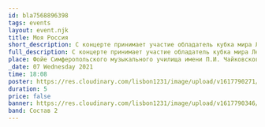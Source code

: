 ```yaml
---
id: bla7568896398
tags: events
layout: event.njk
title: Моя Россия
short_description: С концерте принимает участие обладатель кубка мира Лев Лавров (баян) г. Москва
full_description: С концерте принимает участие обладатель кубка мира Лев Лавров (баян) г. Москва
place: Фойе Симферопольского музыкального училища имени П.И. Чайковского
_date: 07 Wednesday 2021
time: 18:08
poster: https://res.cloudinary.com/lisbon1231/image/upload/v1617790271/iGECZYfJVeo_ruzlbf.jpg
duration: 5
price: false
banner: https://res.cloudinary.com/lisbon1231/image/upload/v1617790346/1920x1200-px-building-Moscow-Russia-Saint-Basils-Cathedral-1326245_ydlfzc.jpg
band: Состав 2
---
```

